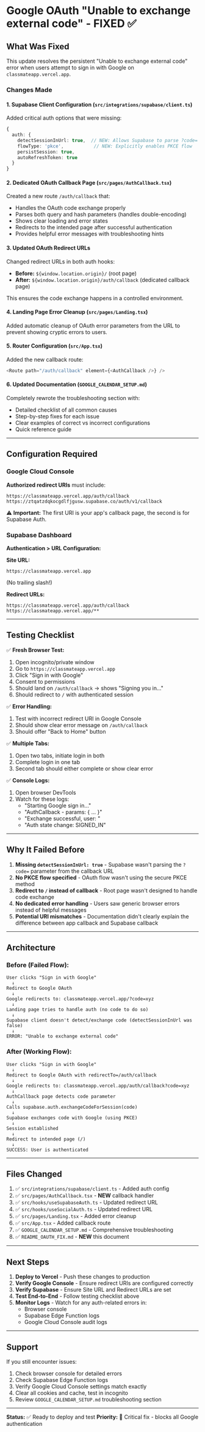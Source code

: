 # Google OAuth "Unable to exchange external code" - FIXED ✅

## What Was Fixed

This update resolves the persistent "Unable to exchange external code" error when users attempt to sign in with Google on `classmateapp.vercel.app`.

### Changes Made

#### 1. **Supabase Client Configuration** (`src/integrations/supabase/client.ts`)
Added critical auth options that were missing:
```typescript
{
  auth: {
    detectSessionInUrl: true,  // NEW: Allows Supabase to parse ?code= on callback
    flowType: 'pkce',           // NEW: Explicitly enables PKCE flow
    persistSession: true,
    autoRefreshToken: true
  }
}
```

#### 2. **Dedicated OAuth Callback Page** (`src/pages/AuthCallback.tsx`)
Created a new route `/auth/callback` that:
- Handles the OAuth code exchange properly
- Parses both query and hash parameters (handles double-encoding)
- Shows clear loading and error states
- Redirects to the intended page after successful authentication
- Provides helpful error messages with troubleshooting hints

#### 3. **Updated OAuth Redirect URLs**
Changed redirect URLs in both auth hooks:
- **Before:** `${window.location.origin}/` (root page)
- **After:** `${window.location.origin}/auth/callback` (dedicated callback page)

This ensures the code exchange happens in a controlled environment.

#### 4. **Landing Page Error Cleanup** (`src/pages/Landing.tsx`)
Added automatic cleanup of OAuth error parameters from the URL to prevent showing cryptic errors to users.

#### 5. **Router Configuration** (`src/App.tsx`)
Added the new callback route:
```typescript
<Route path="/auth/callback" element={<AuthCallback />} />
```

#### 6. **Updated Documentation** (`GOOGLE_CALENDAR_SETUP.md`)
Completely rewrote the troubleshooting section with:
- Detailed checklist of all common causes
- Step-by-step fixes for each issue
- Clear examples of correct vs incorrect configurations
- Quick reference guide

---

## Configuration Required

### Google Cloud Console

**Authorized redirect URIs** must include:
```
https://classmateapp.vercel.app/auth/callback
https://ztqatzdqkocgdlfjgusw.supabase.co/auth/v1/callback
```

⚠️ **Important:** The first URI is your app's callback page, the second is for Supabase Auth.

### Supabase Dashboard

**Authentication > URL Configuration:**

**Site URL:**
```
https://classmateapp.vercel.app
```
(No trailing slash!)

**Redirect URLs:**
```
https://classmateapp.vercel.app/auth/callback
https://classmateapp.vercel.app/**
```

---

## Testing Checklist

✅ **Fresh Browser Test:**
1. Open incognito/private window
2. Go to `https://classmateapp.vercel.app`
3. Click "Sign in with Google"
4. Consent to permissions
5. Should land on `/auth/callback` → shows "Signing you in..."
6. Should redirect to `/` with authenticated session

✅ **Error Handling:**
1. Test with incorrect redirect URI in Google Console
2. Should show clear error message on `/auth/callback`
3. Should offer "Back to Home" button

✅ **Multiple Tabs:**
1. Open two tabs, initiate login in both
2. Complete login in one tab
3. Second tab should either complete or show clear error

✅ **Console Logs:**
1. Open browser DevTools
2. Watch for these logs:
   - "Starting Google sign in..."
   - "AuthCallback - params: { ... }"
   - "Exchange successful, user: <email>"
   - "Auth state change: SIGNED_IN"

---

## Why It Failed Before

1. **Missing `detectSessionInUrl: true`** - Supabase wasn't parsing the `?code=` parameter from the callback URL
2. **No PKCE flow specified** - OAuth flow wasn't using the secure PKCE method
3. **Redirect to `/` instead of callback** - Root page wasn't designed to handle code exchange
4. **No dedicated error handling** - Users saw generic browser errors instead of helpful messages
5. **Potential URI mismatches** - Documentation didn't clearly explain the difference between app callback and Supabase callback

---

## Architecture

### Before (Failed Flow):
```
User clicks "Sign in with Google"
  ↓
Redirect to Google OAuth
  ↓
Google redirects to: classmateapp.vercel.app/?code=xyz
  ↓
Landing page tries to handle auth (no code to do so)
  ↓
Supabase client doesn't detect/exchange code (detectSessionInUrl was false)
  ↓
ERROR: "Unable to exchange external code"
```

### After (Working Flow):
```
User clicks "Sign in with Google"
  ↓
Redirect to Google OAuth with redirectTo=/auth/callback
  ↓
Google redirects to: classmateapp.vercel.app/auth/callback?code=xyz
  ↓
AuthCallback page detects code parameter
  ↓
Calls supabase.auth.exchangeCodeForSession(code)
  ↓
Supabase exchanges code with Google (using PKCE)
  ↓
Session established
  ↓
Redirect to intended page (/)
  ↓
SUCCESS: User is authenticated
```

---

## Files Changed

1. ✅ `src/integrations/supabase/client.ts` - Added auth config
2. ✅ `src/pages/AuthCallback.tsx` - **NEW** callback handler
3. ✅ `src/hooks/useSupabaseAuth.ts` - Updated redirect URL
4. ✅ `src/hooks/useSocialAuth.ts` - Updated redirect URL
5. ✅ `src/pages/Landing.tsx` - Added error cleanup
6. ✅ `src/App.tsx` - Added callback route
7. ✅ `GOOGLE_CALENDAR_SETUP.md` - Comprehensive troubleshooting
8. ✅ `README_OAUTH_FIX.md` - **NEW** this document

---

## Next Steps

1. **Deploy to Vercel** - Push these changes to production
2. **Verify Google Console** - Ensure redirect URIs are configured correctly
3. **Verify Supabase** - Ensure Site URL and Redirect URLs are set
4. **Test End-to-End** - Follow testing checklist above
5. **Monitor Logs** - Watch for any auth-related errors in:
   - Browser console
   - Supabase Edge Function logs
   - Google Cloud Console audit logs

---

## Support

If you still encounter issues:

1. Check browser console for detailed errors
2. Check Supabase Edge Function logs
3. Verify Google Cloud Console settings match exactly
4. Clear all cookies and cache, test in incognito
5. Review `GOOGLE_CALENDAR_SETUP.md` troubleshooting section

---

**Status:** ✅ Ready to deploy and test
**Priority:** 🔴 Critical fix - blocks all Google authentication
